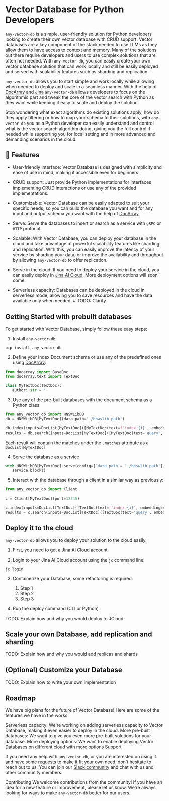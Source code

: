 # Vector Database for Python Developers
`any-vector-db` is a simple, user-friendly solution for Python developers looking to create their own vector database with CRUD support. Vector databases are a key component of the stack needed to use LLMs as they allow them to have access to context and memory. Many of the solutions out there require developers and users to use complex solutions that are often not needed. With `any-vector-db`, you can easily create your own vector database solution that can work locally and still be easily deployed and served with scalability features such as sharding and replication. 

`any-vector-db` allows you to start simple and work locally while allowing when needed to deploy and scale in a seamless manner. With the help of [DocArray](https://github.com/docarray/docarray) and [Jina](https://github.com/jina-ai/jina) `any-vector-db` allows developers to focus on the algorithmic part and tweak the core of the vector search with Python as they want while keeping it easy to scale and deploy the solution.

Stop wondering what exact algorithms do existing solutions apply, how do they apply filtering or how to map your schema to their solutions, with `any-vector-db` you as a Python developer can easily understand and control what is the vector search algorithm doing, giving you the full control if needed while supporting you for local setting and in more advanced and demanding scenarios in the cloud.

## :muscle: Features

- User-friendly interface: Vector Database is designed with simplicity and ease of use in mind, making it accessible even for beginners.

- CRUD support: Just provide Python implementations for interfaces implementing CRUD interactions or use any of the provided implementations.  

- Customizable: Vector Database can be easily adapted to suit your specific needs, so you can build the database you want and for any input and output schema you want with the help of [DocArray](https://github.com/docarray/docarray).

- Serve: Serve the databases to insert or search as a service with `gRPC` or `HTTP` protocol.

- Scalable: With Vector Database, you can deploy your database in the cloud and take advantage of powerful scalability features like sharding and replication. With this, you can easily improve the latency of your service by sharding your data, or improve the availability and throughput by allowing `any-vector-db` to offer replication.

- Serve in the cloud: If you need to deploy your service in the cloud, you can easily deploy in [Jina AI Cloud](). More deployment options will soon come. 

- Serverless capacity: Databases can be deployed in the cloud in serverless mode, allowing you to save resources and have the data available only when needed. # TODO: Clarify

## Getting Started with prebuilt databases

To get started with Vector Database, simply follow these easy steps:

1. Install `any-vector-db`: 

```pip install any-vector-db```

2. Define your Index Document schema or use any of the predefined ones using [DocArray](https://docs.docarray.org/user_guide/representing/first_step/):

```python
from docarray import BaseDoc
from docarray.text import TextDoc

class MyTextDoc(TextDoc):
   author: str = ''
```

3. Use any of the pre-built databases with the document schema as a Python class: 

```python
from any_vector_db import HNSWLibDB
db = HNSWLibDB[MyTextDoc](data_path='./hnwslib_path')

db.index(inputs=DocList[MyTextDoc]([MyTextDoc(text=f'index {i}', embedding=np.random.rand(128)) for i in range(1000)]))
results = db.search(inputs=DocList[MyTextDoc]([MyTextDoc(text='query', embedding=np.random.rand(128)]), parameters={'limit': 10})
```

Each result will contain the matches under the `.matches` attribute as a `DocList[MyTextDoc]`

4. Serve the database as a service

```python
with HNSWLibDB[MyTextDoc].serve(config={'data_path'= './hnswlib_path'}, port=12345, replicas=1, shards=1) as service:
   service.block()
```

5. Interact with the database through a client in a similar way as previously:

```python
from any_vector_db import Client

c = Client[MyTextDoc](port=12345)

c.index(inputs=DocList[TextDoc]([TextDoc(text=f'index {i}', embedding=np.random.rand(128)) for i in range(1000)]))
results = c.search(inputs=DocList[TextDoc]([TextDoc(text='query', embedding=np.random.rand(128)]), parameters={'limit': 10})
```

## Deploy it to the cloud

`any-vector-db` allows you to deploy your solution to the cloud easily. 

1. First, you need to get a [Jina AI Cloud](https://cloud.jina.ai/) account

2. Login to your Jina AI Cloud account using the `jc` command line:

```jc login```

3. Containerize your Database, some refactoring is required:

   1. Step 1
   2. Step 2
   3. Step 3
   
4. Run the deploy command (CLI or Python)

TODO: Explain how and why you would deploy to JCloud.

## Scale your own Database, add replication and sharding

TODO: Explain how and why you would add replicas and shards

## (Optional) Customize your Database

TODO: Explain how to write your own implementation


## Roadmap

We have big plans for the future of Vector Database! Here are some of the features we have in the works:

Serverless capacity: We're working on adding serverless capacity to Vector Database, making it even easier to deploy in the cloud.
More pre-built databases: We want to give you even more pre-built solutions for your database.
More deploying options: We want to enable deploying Vector Databases on different cloud with more options
Support

If you need any help with `any-vector-db`, or you are interested on using it and have some requests to make it fit your own need. don't hesitate to reach out to us. You can join our [Slack community](https://jina.ai/slack) and chat with us and other community members.

Contributing
We welcome contributions from the community! If you have an idea for a new feature or improvement, please let us know. We're always looking for ways to make `any-vector-db` better for our users.

